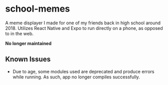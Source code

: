# school-memes

A meme displayer I made for one of my friends back in high school around 2018. Utilizes React Native and Expo to run directly on a phone, as opposed to in the web. 

**No longer maintained**

## Known Issues

- Due to age, some modules used are deprecated and produce errors while running. As such, app no longer compiles successfully.
